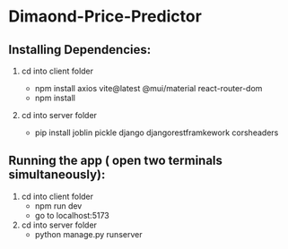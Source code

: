 # Dimaond-Price-Predictor
## Installing Dependencies:
1. cd into client folder 
   - npm install axios vite@latest @mui/material react-router-dom
   - npm install

2. cd into server folder
   - pip install joblin pickle django djangorestframkework corsheaders

## Running the app ( open two terminals simultaneously):

1. cd into client folder
   - npm run dev
   - go to localhost:5173
2. cd into server folder
   - python manage.py runserver
  
